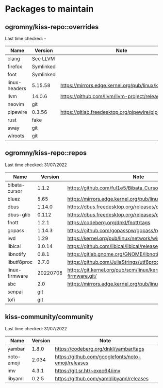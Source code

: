 # Packages to maintain

## ogromny/kiss-repo::overrides
Last time checked: -

| Name          | Version   | Note                                                   |
| ------------- | --------- | ------------------------------------------------------ |
| clang         | See LLVM  |                                                        |
| firefox       | Symlinked |                                                        |
| foot          | Symlinked |                                                        |
| linux-headers | 5.15.58   | https://mirrors.edge.kernel.org/pub/linux/kernel/v5.x/ |
| llvm          | 14.0.6    | https://github.com/llvm/llvm-project/releases          |
| neovim        | git       |                                                        |
| pipewire      | 0.3.56    | https://gitlab.freedesktop.org/pipewire/pipewire/      |
| rust          | fake      |                                                        |
| sway          | git       |                                                        |
| wlroots       | git       |                                                        |

## ogromny/kiss-repo::repos
Last time checked: 31/07/2022

| Name           | Version   | Note                                                   |
| -------------- | --------- | ------------------------------------------------------ |
| bibata-cursor  | 1.1.2     | https://github.com/ful1e5/Bibata_Cursor/releases/      |
| bluez          | 5.65      | https://mirrors.edge.kernel.org/pub/linux/bluetooth/   |
| dbus           | 1.14.0    | https://dbus.freedesktop.org/releases/dbus/            |
| dbus-glib      | 0.112     | https://dbus.freedesktop.org/releases/dbus-glib/       |
| fnott          | 1.2.1     | https://codeberg.org/dnkl/fnott/tags                   |
| gopass         | 1.14.3    | https://github.com/gopasspw/gopass/releases            |
| iwd            | 1.29      | https://kernel.org/pub/linux/network/wireless/         |
| libical        | 3.0.14    | https://github.com/libical/libical/releases            |
| libnotify      | 0.8.1     | https://gitlab.gnome.org/GNOME/libnotify/-/tags        |
| libutf8proc    | 2.7.0     | https://github.com/JuliaStrings/utf8proc/releases      |
| linux-firmware | 20220708  | https://git.kernel.org/pub/scm/linux/kernel/git/firmware/linux-firmware.git/ |
| sbc            | 2.0       | https://mirrors.edge.kernel.org/pub/linux/bluetooth/   |
| senpai         | git       |                                                        |
| tofi           | git       |                                                        |

## kiss-community/community

Last time checked: 31/07/2022

| Name       | Version   | Note                                               |
| -----------| --------- | -------------------------------------------------- |
| yambar     | 1.8.0     | https://codeberg.org/dnkl/yambar/tags              |
| noto-emoji | 2.034     | https://github.com/googlefonts/noto-emoji/releases |
| imv        | 4.3.1     | https://git.sr.ht/~exec64/imv                      |
| libyaml    | 0.2.5     | https://github.com/yaml/libyaml/releases           |

